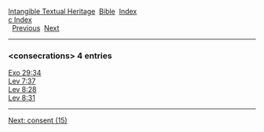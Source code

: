 [Intangible Textual Heritage](../../index)  [Bible](../index) 
[Index](index)   
[c Index](_c_)  
  [Previous](c02468)  [Next](c02470) 

------------------------------------------------------------------------

### &lt;consecrations&gt; 4 entries

[Exo 29:34](../kjv/exo029.htm#034)  
[Lev 7:37](../kjv/lev007.htm#037)  
[Lev 8:28](../kjv/lev008.htm#028)  
[Lev 8:31](../kjv/lev008.htm#031)  

------------------------------------------------------------------------

[Next: consent (15)](c02470)
